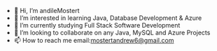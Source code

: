 - 👋 Hi, I’m andileMostert
- 👀 I’m interested in learning Java, Database Development & Azure
- 🌱 I’m currently studying Full Stack Software Development 
- 💞️ I’m looking to collaborate on any Java, MySQL and Azure Projects 
- 📫 How to reach me email:mostertandrew6@gmail.com

<!---
andileMostert/andileMostert is a ✨ special ✨ repository because its `README.md` (this file) appears on your GitHub profile.
You can click the Preview link to take a look at your changes.
--->
